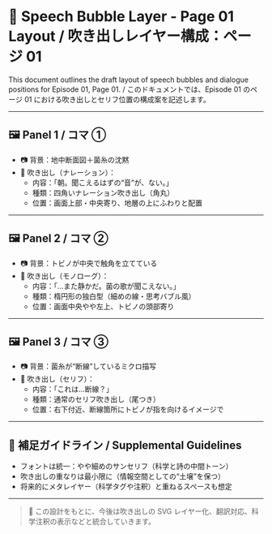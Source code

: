 # 💬 Speech Bubble Layer - Page 01 Layout / 吹き出しレイヤー構成：ページ 01

This document outlines the draft layout of speech bubbles and dialogue positions for Episode 01, Page 01.
/ このドキュメントでは、Episode 01 のページ 01 における吹き出しとセリフ位置の構成案を記述します。

---

## 🖼️ Panel 1 / コマ ①

- 📷 背景：地中断面図＋菌糸の沈黙
- 💬 吹き出し（ナレーション）：
  - 内容：「朝。聞こえるはずの“音”が、ない。」
  - 種類：四角いナレーション吹き出し（角丸）
  - 位置：画面上部・中央寄り、地層の上にふわりと配置

---

## 🖼️ Panel 2 / コマ ②

- 📷 背景：トビノが中央で触角を立てている
- 💬 吹き出し（モノローグ）：
  - 内容：「…また静かだ。菌の歌が聞こえない。」
  - 種類：楕円形の独白型（細めの線・思考バブル風）
  - 位置：画面中央やや左上、トビノの頭部寄り

---

## 🖼️ Panel 3 / コマ ③

- 📷 背景：菌糸が“断線”しているミクロ描写
- 💬 吹き出し（セリフ）：
  - 内容：「これは…断線？」
  - 種類：通常のセリフ吹き出し（尾つき）
  - 位置：右下付近、断線箇所にトビノが指を向けるイメージで

---

## 🧠 補足ガイドライン / Supplemental Guidelines

- フォントは統一：やや細めのサンセリフ（科学と詩の中間トーン）
- 吹き出しの重なりは最小限に（情報空間としての“土壌”を保つ）
- 将来的にメタレイヤー（科学タグや注釈）と重ねるスペースも想定

---

> 🧩 この設計をもとに、今後は吹き出しの SVG レイヤー化、翻訳対応、科学注釈の表示などと統合していきます。
